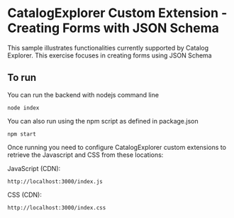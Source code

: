 # CatalogExplorer Custom Extension - Creating Forms with JSON Schema

This sample illustrates  functionalities currently supported by Catalog Explorer.
This exercise focuses in creating forms using JSON Schema

## To run
You can run the backend with nodejs command line 
```shell
node index
```
You can also run using the npm script as defined in package.json
```
npm start
```


Once running you need to configure CatalogExplorer custom extensions to retrieve the Javascript and CSS from these locations:

JavaScript (CDN):
```
http://localhost:3000/index.js
```

CSS (CDN):
```
http://localhost:3000/index.css
```

